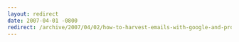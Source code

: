 ```yaml
---
layout: redirect
date: 2007-04-01 -0800
redirect: /archive/2007/04/02/how-to-harvest-emails-with-google-and-protect-yours-from.aspx/
---
```

